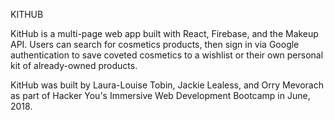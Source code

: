 KITHUB

KitHub is a multi-page web app built with React, Firebase, and the Makeup API. Users can search for cosmetics products, then sign in via Google authentication to save coveted cosmetics to a wishlist or their own personal kit of already-owned products.

KitHub was built by Laura-Louise Tobin, Jackie Lealess, and Orry Mevorach as part of Hacker You's Immersive Web Development Bootcamp in June, 2018.
